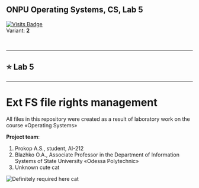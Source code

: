 ## ONPU Operating Systems, CS, Lab 5  
[![Visits Badge](https://badges.pufler.dev/visits/exposedcat/onpu-os-labs)](https://github.com/ExposedCat/onpu-os-labs)  
Variant: **2**  

<br>
<hr>
<h2>⭐️ Lab 5</h2>
<hr>
<h1>Ext FS file rights management</h1>
All files in this repository were created as a result of laboratory work on the course «Operating Systems»  

<b>Project team</b>:  
<ol>
    <li>Prokop A.S., student, AI-212</li>
    <li>Blazhko O.A., Associate Professor in the Department of Information Systems of State University «Odessa Polytechnic»</li>
    <li>Unknown cute cat</li>
</ol>
<img src="https://www.lifesavvy.com/p/uploads/2020/10/269d4e5a.jpg?height=200p&trim=2,2,2,2&crop=16:9" alt="Definitely required here cat">